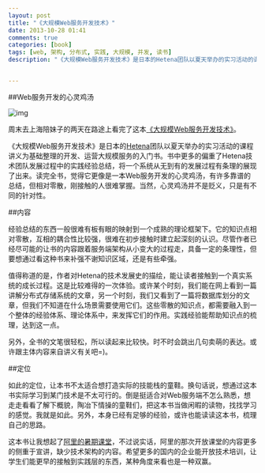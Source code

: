 ```yaml
---
layout: post
title: "《大规模Web服务开发技术》"
date: 2013-10-28 01:41
comments: true
categories: [book]
tags: [web, 架构, 分布式, 实践, 大规模, 并发, 读书]
description: "《大规模Web服务开发技术》是日本的Hetena团队以夏天举办的实习活动的课程讲义为基础整理的开发、运营大规模服务的入门书。书中更多的偏重了Hetena技术团队发展过程中的实践经验总结，将一个系统从无到有的发展过程有条理的展现了出来。读完全书，觉得它更像是一本Web服务开发的心灵鸡汤，有许多靠谱的总结，但相对零散，刚接触的人很难掌握。"


---
```


##Web服务开发的心灵鸡汤

![img](http://img3.douban.com/mpic/s6818566.jpg)

周末去上海陪妹子的两天在路途上看完了这本[《大规模Web服务开发技术》](http://book.douban.com/subject/6758780/)。

《大规模Web服务开发技术》是日本的[Hetena](http://www.hatena.com/)团队以夏天举办的实习活动的课程讲义为基础整理的开发、运营大规模服务的入门书。书中更多的偏重了Hetena技术团队发展过程中的实践经验总结，将一个系统从无到有的发展过程有条理的展现了出来。读完全书，觉得它更像是一本Web服务开发的心灵鸡汤，有许多靠谱的总结，但相对零散，刚接触的人很难掌握。当然，心灵鸡汤并不是贬义，只是有不同的针对性。

<!--more-->

##内容

经验总结的东西一般很难有板有眼的映射到一个成熟的理论框架下。它的知识点相对零散，互相的耦合性比较强，很难在初步接触时建立起深刻的认识。尽管作者已经尽可能的让书的内容跟着服务端架构从小变大的过程走，具备一定的条理性，但要想通过看这种书来补强不谢知识区域，还是有些牵强。

值得称道的是，作者对Hetena的技术发展史的描绘，能让读者接触到一个真实系统的成长过程。这是比较难得的一次体验。或许某个时刻，我们能在网上看到一篇讲解分布式存储系统的文章，另一个时刻，我们又看到了一篇将数据库划分的文章，但我们不知道在什么场景需要使用它们。这些零散的知识点，都需要融入到一个整体的经验体系、理论体系中，来发挥它们的作用。实践经验能帮助知识点的梳理，达到这一点。

另外，全书的文笔很轻松，所以读起来比较快。时不时会跳出几句卖萌的表达。或许跟主体内容来自讲义有关吧=)。

##定位

如此的定位，让本书不太适合想打造实际的技能栈的童鞋。换句话说，想通过这本书实际学习到某门技术是不太可行的。倒是挺适合对Web服务端不怎么熟悉，想走走看看了解下概貌，陶冶下情操的童鞋们，把这本书当做闲暇的读物，找找学习的感觉。我就是如此。另外，本身已经有足够的经验，或许也能读读这本书，梳理自己的思路。

这本书让我想起了[阿里的暑期课堂](http://biaobiaoqi.github.io/blog/2013/07/19/odps-in-alibaba/)，不过说实话，阿里的那次开放课堂的内容更多的侧重于宣讲，缺少技术架构的内容。希望更多的国内的企业能开放技术培训，让学生们能更早的接触到实践层的东西，某种角度来看也是一种双赢。
